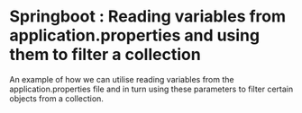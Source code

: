 # Springboot : Reading variables from application.properties and using them to filter a collection

An example of how we can utilise reading variables from the application.properties file and in turn using these parameters to filter certain objects from a collection.
